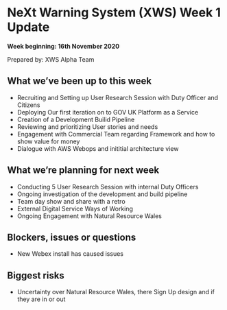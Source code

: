 # NeXt Warning System (XWS) Week 1 Update
**Week beginning: 16th November 2020** 

Prepared by: XWS Alpha Team

## What we’ve been up to​ this week​

* Recruiting and Setting up User Research Session with Duty Officer and Citizens
* Deploying Our first iteration on to GOV UK Platform as a Service
* Creation of a Development Builid Pipeline 
* Reviewing and prioritizing User stories and needs
* Engagement with Commercial Team regarding Framework and how to show value for money
* Dialogue with AWS Webops and inititial architecture view

## What we’re planning for ​next week

* Conducting 5 User Research Session with internal Duty Officers
* Ongoing investigation of the development and build pipeline
* Team day show and share with a retro
* External Digital Service Ways of Working
* Ongoing Engagement with Natural Resource Wales

## Blockers, issues or questions

* New Webex install has caused issues

## Biggest risks

* Uncertainty over Natural Resource Wales, there Sign Up design and if they are in or out

